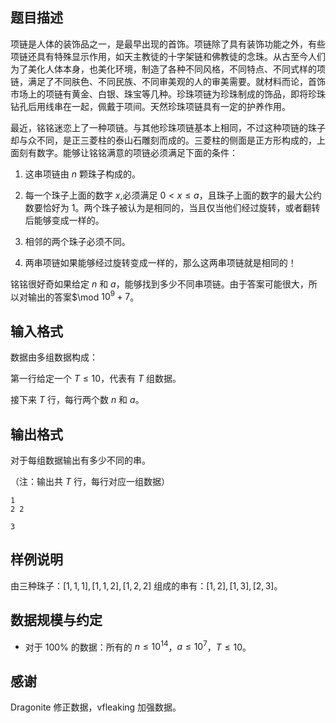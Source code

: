 ## 题目描述

项链是人体的装饰品之一，是最早出现的首饰。项链除了具有装饰功能之外，有些项链还具有特殊显示作用，如天主教徒的十字架链和佛教徒的念珠。从古至今人们为了美化人体本身，也美化环境，制造了各种不同风格，不同特点、不同式样的项链，满足了不同肤色、不同民族、不同审美观的人的审美需要。就材料而论，首饰市场上的项链有黄金、白银、珠宝等几种。珍珠项链为珍珠制成的饰品，即将珍珠钻孔后用线串在一起，佩戴于项间。天然珍珠项链具有一定的护养作用。

最近，铭铭迷恋上了一种项链。与其他珍珠项链基本上相同，不过这种项链的珠子却与众不同，是正三菱柱的泰山石雕刻而成的。三菱柱的侧面是正方形构成的，上面刻有数字。能够让铭铭满意的项链必须满足下面的条件：

1. 这串项链由 $n$ 颗珠子构成的。

2. 每一个珠子上面的数字 $x$,必须满足 $0 < x \leq a$，且珠子上面的数字的最大公约数要恰好为 $1$。两个珠子被认为是相同的，当且仅当他们经过旋转，或者翻转后能够变成一样的。

3. 相邻的两个珠子必须不同。

4. 两串项链如果能够经过旋转变成一样的，那么这两串项链就是相同的！

铭铭很好奇如果给定 $n$ 和 $a$，能够找到多少不同串项链。由于答案可能很大，所以对输出的答案$\mod $10^9 + 7$。

## 输入格式

数据由多组数据构成：

第一行给定一个 $T \leq 10$，代表有 $T$ 组数据。

接下来 $T$ 行，每行两个数 $n$ 和 $a$。

## 输出格式

对于每组数据输出有多少不同的串。

（注：输出共 $T$ 行，每行对应一组数据）

```input1
1
2 2
```

```output1
3
```

## 样例说明

由三种珠子：$[1,1,1],[1,1,2],[1,2,2]$ 组成的串有：$[1,2],[1,3],[2,3]$。

## 数据规模与约定

* 对于 $100\%$ 的数据：所有的 $n \leq 10^{14}$，$a \leq 10^7$，$T \leq 10$。

## 感谢

Dragonite 修正数据，vfleaking 加强数据。